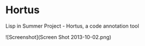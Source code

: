Hortus
======

Lisp in Summer Project - Hortus, a code annotation tool

![Screenshot](Screen Shot 2013-10-02.png)

